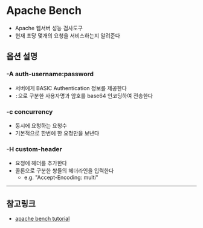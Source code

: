 # Apache Bench
- Apache 웹서버 성능 검사도구
- 현재 초당 몇개의 요청을 서비스하는지 알려준다

## 옵션 설명

### -A auth-username:password
- 서버에게 BASIC Authentication 정보를 제공한다
- `:`으로 구분한 사용자명과 암호를 base64 인코딩하여 전송한다

### -c concurrency
- 동시에 요청하는 요청수
- 기본적으로 한번에 한 요청만을 보낸다

### -H custom-header
- 요청에 헤더를 추가한다
- 콜론으로 구분한 쌍들의 헤더라인을 입력한다
    - e.g. "Accept-Encoding: multi"


---
## 참고링크
- [apache bench tutorial](https://www.tutorialspoint.com/apache_bench/)